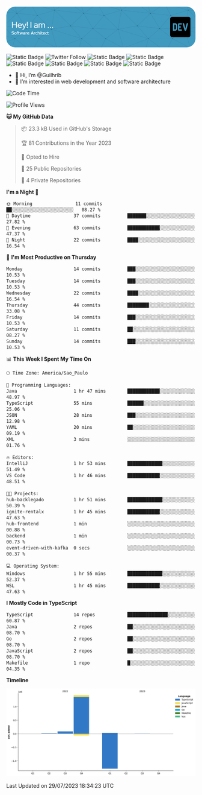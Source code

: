 ![Header](./assets/github-header-image.png)

![Static Badge](https://img.shields.io/badge/Software%20Architect-blue)
 ![Twitter Follow](https://img.shields.io/twitter/follow/dev_pkg) ![Static Badge](https://img.shields.io/badge/Java-orange) ![Static Badge](https://img.shields.io/badge/Springboot-green) ![Static Badge](https://img.shields.io/badge/Golang-blue) ![Static Badge](https://img.shields.io/badge/Nodejs-green) ![Static Badge](https://img.shields.io/badge/Javascript-yellow) ![Static Badge](https://img.shields.io/badge/Vuejs-green)

- 👋 Hi, I’m @Guilhrib
- 👀 I’m interested in web development and software architecture 

<!--START_SECTION:waka-->
![Code Time](http://img.shields.io/badge/Code%20Time-1%20hr%2048%20mins-blue)

![Profile Views](http://img.shields.io/badge/Profile%20Views-201-blue)

**🐱 My GitHub Data** 

> 📦 23.3 kB Used in GitHub's Storage 
 > 
> 🏆 81 Contributions in the Year 2023
 > 
> 💼 Opted to Hire
 > 
> 📜 25 Public Repositories 
 > 
> 🔑 4 Private Repositories 
 > 
**I'm a Night 🦉** 

```text
🌞 Morning                11 commits          ██░░░░░░░░░░░░░░░░░░░░░░░   08.27 % 
🌆 Daytime                37 commits          ███████░░░░░░░░░░░░░░░░░░   27.82 % 
🌃 Evening                63 commits          ████████████░░░░░░░░░░░░░   47.37 % 
🌙 Night                  22 commits          ████░░░░░░░░░░░░░░░░░░░░░   16.54 % 
```
📅 **I'm Most Productive on Thursday** 

```text
Monday                   14 commits          ███░░░░░░░░░░░░░░░░░░░░░░   10.53 % 
Tuesday                  14 commits          ███░░░░░░░░░░░░░░░░░░░░░░   10.53 % 
Wednesday                22 commits          ████░░░░░░░░░░░░░░░░░░░░░   16.54 % 
Thursday                 44 commits          ████████░░░░░░░░░░░░░░░░░   33.08 % 
Friday                   14 commits          ███░░░░░░░░░░░░░░░░░░░░░░   10.53 % 
Saturday                 11 commits          ██░░░░░░░░░░░░░░░░░░░░░░░   08.27 % 
Sunday                   14 commits          ███░░░░░░░░░░░░░░░░░░░░░░   10.53 % 
```


📊 **This Week I Spent My Time On** 

```text
🕑︎ Time Zone: America/Sao_Paulo

💬 Programming Languages: 
Java                     1 hr 47 mins        ████████████░░░░░░░░░░░░░   48.97 % 
TypeScript               55 mins             ██████░░░░░░░░░░░░░░░░░░░   25.06 % 
JSON                     28 mins             ███░░░░░░░░░░░░░░░░░░░░░░   12.98 % 
YAML                     20 mins             ██░░░░░░░░░░░░░░░░░░░░░░░   09.19 % 
XML                      3 mins              ░░░░░░░░░░░░░░░░░░░░░░░░░   01.76 % 

🔥 Editors: 
IntelliJ                 1 hr 53 mins        █████████████░░░░░░░░░░░░   51.49 % 
VS Code                  1 hr 46 mins        ████████████░░░░░░░░░░░░░   48.51 % 

🐱‍💻 Projects: 
hub-backlegado           1 hr 51 mins        █████████████░░░░░░░░░░░░   50.39 % 
ignite-rentalx           1 hr 45 mins        ████████████░░░░░░░░░░░░░   47.63 % 
hub-frontend             1 min               ░░░░░░░░░░░░░░░░░░░░░░░░░   00.88 % 
backend                  1 min               ░░░░░░░░░░░░░░░░░░░░░░░░░   00.73 % 
event-driven-with-kafka  0 secs              ░░░░░░░░░░░░░░░░░░░░░░░░░   00.37 % 

💻 Operating System: 
Windows                  1 hr 55 mins        █████████████░░░░░░░░░░░░   52.37 % 
WSL                      1 hr 45 mins        ████████████░░░░░░░░░░░░░   47.63 % 
```

**I Mostly Code in TypeScript** 

```text
TypeScript               14 repos            ███████████████░░░░░░░░░░   60.87 % 
Java                     2 repos             ██░░░░░░░░░░░░░░░░░░░░░░░   08.70 % 
Go                       2 repos             ██░░░░░░░░░░░░░░░░░░░░░░░   08.70 % 
JavaScript               2 repos             ██░░░░░░░░░░░░░░░░░░░░░░░   08.70 % 
Makefile                 1 repo              █░░░░░░░░░░░░░░░░░░░░░░░░   04.35 % 
```



**Timeline**

![Lines of Code chart](https://raw.githubusercontent.com/Guilhrib/Guilhrib/main/assets/bar_graph.png)


 Last Updated on 29/07/2023 18:34:23 UTC
<!--END_SECTION:waka-->
